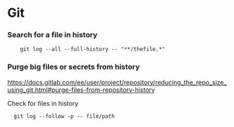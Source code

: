# Git

### Search for a file in history
  
        git log --all --full-history -- "**/thefile.*"

### Purge big files or secrets from history

https://docs.gitlab.com/ee/user/project/repository/reducing_the_repo_size_using_git.html#purge-files-from-repository-history

Check for files in history

      git log --follow -p -- file/path 
